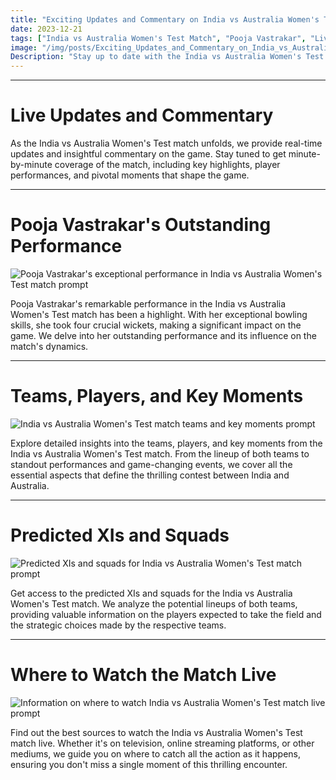 ```yaml
---
title: "Exciting Updates and Commentary on India vs Australia Women's Test Match"
date: 2023-12-21
tags: ["India vs Australia Women's Test Match", "Pooja Vastrakar", "Live Updates", "Commentary", "Cricket"]
image: "/img/posts/Exciting_Updates_and_Commentary_on_India_vs_Australia_Women's_Test_Match/0.png"
Description: "Stay up to date with the India vs Australia Women's Test match, including live updates, commentary, player performance, and key moments. Get insights on Pooja Vastrakar's exceptional four-wicket haul and more."
---
```



---
# Live Updates and Commentary

As the India vs Australia Women's Test match unfolds, we provide real-time updates and insightful commentary on the game. Stay tuned to get minute-by-minute coverage of the match, including key highlights, player performances, and pivotal moments that shape the game.



---
# Pooja Vastrakar's Outstanding Performance

![Pooja Vastrakar's exceptional performance in India vs Australia Women's Test match prompt](/img/posts/Exciting_Updates_and_Commentary_on_India_vs_Australia_Women's_Test_Match/2.png "Pooja Vastrakar's exceptional performance in India vs Australia Women's Test match")

Pooja Vastrakar's remarkable performance in the India vs Australia Women's Test match has been a highlight. With her exceptional bowling skills, she took four crucial wickets, making a significant impact on the game. We delve into her outstanding performance and its influence on the match's dynamics.



---
# Teams, Players, and Key Moments

![India vs Australia Women's Test match teams and key moments prompt](/img/posts/Exciting_Updates_and_Commentary_on_India_vs_Australia_Women's_Test_Match/3.png "India vs Australia Women's Test match teams and key moments")

Explore detailed insights into the teams, players, and key moments from the India vs Australia Women's Test match. From the lineup of both teams to standout performances and game-changing events, we cover all the essential aspects that define the thrilling contest between India and Australia.



---
# Predicted XIs and Squads

![Predicted XIs and squads for India vs Australia Women's Test match prompt](/img/posts/Exciting_Updates_and_Commentary_on_India_vs_Australia_Women's_Test_Match/4.png "Predicted XIs and squads for India vs Australia Women's Test match")

Get access to the predicted XIs and squads for the India vs Australia Women's Test match. We analyze the potential lineups of both teams, providing valuable information on the players expected to take the field and the strategic choices made by the respective teams.



---
# Where to Watch the Match Live

![Information on where to watch India vs Australia Women's Test match live prompt](/img/posts/Exciting_Updates_and_Commentary_on_India_vs_Australia_Women's_Test_Match/5.png "Information on where to watch India vs Australia Women's Test match live")

Find out the best sources to watch the India vs Australia Women's Test match live. Whether it's on television, online streaming platforms, or other mediums, we guide you on where to catch all the action as it happens, ensuring you don't miss a single moment of this thrilling encounter.


